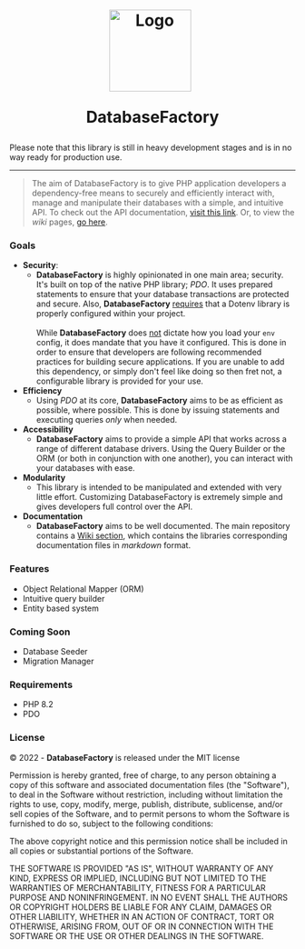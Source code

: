 <h1 style="text-align: center !important;"> 
<img src="https://www.svgrepo.com/show/224774/database.svg" alt="Logo" style="width: 9.0rem; margin-right: 0.5rem;"> 

DatabaseFactory
</h1>

Please note that this library is still in heavy development stages and is in no way ready for production use.
___

> The aim of DatabaseFactory is to give PHP application developers a dependency-free means
> to securely and efficiently interact with, manage and manipulate their databases with a simple,
> and intuitive API. To check out the API documentation, [visit this link](https://databasefactory.github.io/framework/). Or,
> to view the _wiki_ pages, [go here](https://github.com/DatabaseFactory/framework/wiki).

### Goals

- **Security**:
    - **DatabaseFactory** is highly opinionated in one main area; security. It's built on top of the native PHP
      library; _PDO_. It uses prepared statements to
      ensure that your database transactions are protected and secure. Also, **DatabaseFactory** <u>requires</u> that a
      Dotenv
      library is properly configured within your project.
      <br /> <br />
      While **DatabaseFactory** does <u>not</u> dictate how you load
      your `env` config, it does mandate that you have it configured. This is done in order to ensure that developers
      are following recommended practices for building secure applications.
      If you are unable to add this dependency, or simply don't feel like doing so
      then fret not, a configurable library is provided for your use.
- **Efficiency**
    - Using _PDO_ at its core, **DatabaseFactory** aims to be as efficient as possible, where possible. This is done by
      issuing statements and executing queries _only_ when needed.
- **Accessibility**
    - **DatabaseFactory** aims to provide a simple API that works across a range of different database drivers. Using
      the
      Query Builder or the ORM (or both in conjunction with one another), you can interact with your databases with
      ease.
- **Modularity**
    - This library is intended to be manipulated and extended with very little effort. Customizing DatabaseFactory is
      extremely simple and gives developers full control over the API.
- **Documentation**
    - **DatabaseFactory** aims to be well documented. The main repository contains a [Wiki section](https://github.com/DatabaseFactory/framework/wiki), which contains the
      libraries
      corresponding documentation files in _markdown_ format.

### Features

- Object Relational Mapper (ORM)
- Intuitive query builder
- Entity based system

### Coming Soon

- Database Seeder
- Migration Manager

### Requirements

- PHP 8.2
- PDO

### License

&copy; 2022 - **DatabaseFactory** is released under the MIT license

Permission is hereby granted, free of charge, to any person obtaining a copy
of this software and associated documentation files (the "Software"), to deal
in the Software without restriction, including without limitation the rights
to use, copy, modify, merge, publish, distribute, sublicense, and/or sell
copies of the Software, and to permit persons to whom the Software is
furnished to do so, subject to the following conditions:

The above copyright notice and this permission notice shall be included in all
copies or substantial portions of the Software.

THE SOFTWARE IS PROVIDED "AS IS", WITHOUT WARRANTY OF ANY KIND, EXPRESS OR
IMPLIED, INCLUDING BUT NOT LIMITED TO THE WARRANTIES OF MERCHANTABILITY,
FITNESS FOR A PARTICULAR PURPOSE AND NONINFRINGEMENT. IN NO EVENT SHALL THE
AUTHORS OR COPYRIGHT HOLDERS BE LIABLE FOR ANY CLAIM, DAMAGES OR OTHER
LIABILITY, WHETHER IN AN ACTION OF CONTRACT, TORT OR OTHERWISE, ARISING FROM,
OUT OF OR IN CONNECTION WITH THE SOFTWARE OR THE USE OR OTHER DEALINGS IN THE
SOFTWARE.